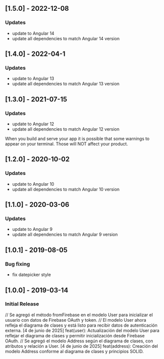 ## [1.5.0] - 2022-12-08
### Updates
- update to Angular 14
- update all dependencies to match Angular 14 version

## [1.4.0] - 2022-04-1
### Updates
- update to Angular 13
- update all dependencies to match Angular 13 version

## [1.3.0] - 2021-07-15
### Updates
- update to Angular 12
- update all dependencies to match Angular 12 version

When you build and serve your app it is possible that some warnings to appear on your terminal. Those will NOT affect your product.

## [1.2.0] - 2020-10-02
### Updates
- update to Angular 10
- update all dependencies to match Angular 10 version


## [1.1.0] - 2020-03-06
### Updates
- update to Angular 9
- update all dependencies to match Angular 9 version


## [1.0.1] - 2019-08-05
### Bug fixing
- fix datepicker style

## [1.0.0] - 2019-03-14
### Initial Release

// Se agregó el método fromFirebase en el modelo User para inicializar el usuario con datos de Firebase OAuth y token.
// El modelo User ahora refleja el diagrama de clases y está listo para recibir datos de autenticación externa.
[4 de junio de 2025] feat(user): Actualización del modelo User para reflejar el diagrama de clases y permitir inicialización desde Firebase OAuth.
// Se agregó el modelo Address según el diagrama de clases, con atributos y relación a User.
[4 de junio de 2025] feat(address): Creación del modelo Address conforme al diagrama de clases y principios SOLID.
